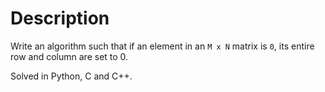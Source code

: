# Description

Write an algorithm such that if an element in an `M x N` matrix is `0`, its entire row and column are set to 0.

Solved in Python, C and C++.
